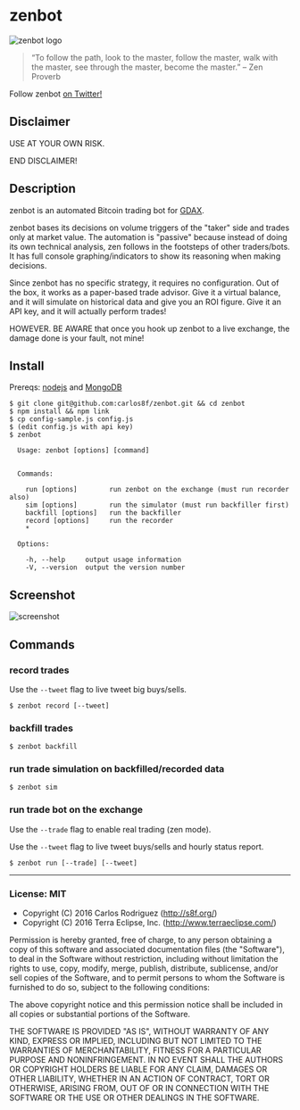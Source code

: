 # zenbot

![zenbot logo](https://raw.githubusercontent.com/carlos8f/zenbot/master/assets/zenbot_square.png)

> “To follow the path, look to the master, follow the master, walk with the master, see through the master, become the master.”
> – Zen Proverb

Follow zenbot [on Twitter!](https://twitter.com/zenbot_btc)

## Disclaimer

USE AT YOUR OWN RISK.

END DISCLAIMER!

## Description

zenbot is an automated Bitcoin trading bot for [GDAX](https://gdax.com/).

zenbot bases its decisions on volume triggers of the "taker" side and trades only at market value. The automation is "passive" because instead of doing its own technical analysis, zen follows in the footsteps of other traders/bots. It has full console graphing/indicators to show its reasoning when making decisions.

Since zenbot has no specific strategy, it requires no configuration. Out of the box, it works as a paper-based trade advisor. Give it a virtual balance, and it will simulate on historical data and give you an ROI figure. Give it an API key, and it will actually perform trades!

HOWEVER. BE AWARE that once you hook up zenbot to a live exchange, the damage done is your fault, not mine!

## Install

Prereqs: [nodejs](https://nodejs.org/) and [MongoDB](https://www.mongodb.com/)

```
$ git clone git@github.com:carlos8f/zenbot.git && cd zenbot
$ npm install && npm link
$ cp config-sample.js config.js
$ (edit config.js with api key)
$ zenbot

  Usage: zenbot [options] [command]


  Commands:

    run [options]        run zenbot on the exchange (must run recorder also)
    sim [options]        run the simulator (must run backfiller first)
    backfill [options]   run the backfiller
    record [options]     run the recorder
    *

  Options:

    -h, --help     output usage information
    -V, --version  output the version number
```

## Screenshot

![screenshot](https://cloud.githubusercontent.com/assets/106763/16441892/e791744c-3d82-11e6-834e-b566d498e7e9.png)

## Commands

### record trades

Use the `--tweet` flag to live tweet big buys/sells.

```
$ zenbot record [--tweet]
```

### backfill trades

```
$ zenbot backfill
```

### run trade simulation on backfilled/recorded data

```
$ zenbot sim
```

### run trade bot on the exchange

Use the `--trade` flag to enable real trading (zen mode).

Use the `--tweet` flag to live tweet buys/sells and hourly status report.

```
$ zenbot run [--trade] [--tweet]
```

- - -

### License: MIT

- Copyright (C) 2016 Carlos Rodriguez (http://s8f.org/)
- Copyright (C) 2016 Terra Eclipse, Inc. (http://www.terraeclipse.com/)

Permission is hereby granted, free of charge, to any person obtaining a copy
of this software and associated documentation files (the &quot;Software&quot;), to deal
in the Software without restriction, including without limitation the rights
to use, copy, modify, merge, publish, distribute, sublicense, and/or sell
copies of the Software, and to permit persons to whom the Software is furnished
to do so, subject to the following conditions:

The above copyright notice and this permission notice shall be included in
all copies or substantial portions of the Software.

THE SOFTWARE IS PROVIDED &quot;AS IS&quot;, WITHOUT WARRANTY OF ANY KIND, EXPRESS OR
IMPLIED, INCLUDING BUT NOT LIMITED TO THE WARRANTIES OF MERCHANTABILITY,
FITNESS FOR A PARTICULAR PURPOSE AND NONINFRINGEMENT. IN NO EVENT SHALL THE
AUTHORS OR COPYRIGHT HOLDERS BE LIABLE FOR ANY CLAIM, DAMAGES OR OTHER
LIABILITY, WHETHER IN AN ACTION OF CONTRACT, TORT OR OTHERWISE, ARISING FROM,
OUT OF OR IN CONNECTION WITH THE SOFTWARE OR THE USE OR OTHER DEALINGS IN THE
SOFTWARE.

